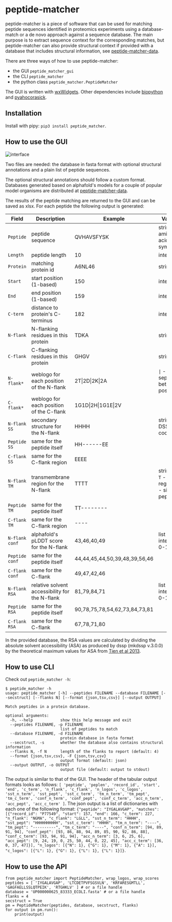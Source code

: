 # peptide-matcher

peptide-matcher is a piece of software that can be used for matching peptide sequences identified in proteomics experiments using a database-match or a de novo approach against a sequence database. The main purpose is to extract sequence context for the corresponding matches, but peptide-matcher can also provide structural context if provided with a database that includes structural information, see [peptide-matcher-data](https://github.com/OKLAB2016/peptide-matcher-data/releases/).

There are three ways of how to use peptide-matcher:

* the GUI `peptide_matcher_gui`
* the CLI `peptide_matcher`
* the python class `peptide_matcher.PeptideMatcher`

The GUI is written with [wxWidgets](https://www.wxwidgets.org/). Other dependencies include [biopython](https://biopython.org/) and [pyahocorasick](https://pyahocorasick.readthedocs.io/).

## Installation

Install with pipy: `pip3 install peptide_matcher`.

## How to use the GUI

![interface](doc/interface.png)

Two files are needed: the database in fasta format with optional structural annotations and a plain list of peptide sequences.

The optional structural annotations should follow a custom format. Databases generated based on alphafold's models for a couple of popular model organisms are distributed at [peptide-matcher-data](https://github.com/OKLAB2016/peptide-matcher-data/releases/).

The results of the peptide matching are returned to the GUI and can be saved as xlsx. For each peptide the following output is generated:

| Field          | Description                                    | Example                       | Values                                            |
|----------------|------------------------------------------------|-------------------------------|---------------------------------------------------|
| `Peptide`      | peptide sequence                               | QVHAVSFYSK                    | string of amino acid symbols                      |
| `Length`       | peptide length                                 | 10                            | integer                                           |
| `Protein`      | matching protein id                            | A6NL46                        | string                                            |
| `Start`        | start position (1-based)                       | 150                           | integer                                           |
| `End`          | end position (1-based)                         | 159                           | integer                                           |
| `C-term`       | distance to protein's C-terminus               | 182                           | integer                                           |
| `N-flank`      | N-flanking residues in this protein            | TDKA                          | string                                            |
| `C-flank`      | C-flanking residues in this protein            | GHGV                          | string                                            |
| `N-flank*`     | weblogo for each position of the N-flank       | 2T\|2D\|2K\|2A                | `\|` - separator between positions                |
| `C-flank*`     | weblogo for each position of the C-flank       | 1G1D\|2H\|1G1E\|2V            |                                                   |
| `N-flank SS`   | secondary structure for the N-flank            | HHHH                          | string of DSSP codes                              |
| `Peptide SS`   | same for the peptide itself                    | HH------EE                    |                                                   |
| `C-flank SS`   | same for the C-flank region                    | EEEE                          |                                                   |
| `N-flank TM`   | transmembrane region for the N-flank           | TTTT                          | string of: `T` - TM region, `S` - signal peptide  |
| `Peptide TM`   | same for the peptide itself                    | TT--------                    |                                                   |
| `C-flank TM`   | same for the C-flank region                    | ----                          |                                                   |
| `N-flank conf` | alphafold's pLDDT score for the N-flank        | 43,46,40,49                   | list of integers 0-100                            |
| `Peptide conf` | same for the peptide itself                    | 44,44,45,44,50,39,48,39,56,46 |                                                   |
| `C-flank conf` | same for the C-flank                           | 49,47,42,46                   |                                                   |
| `N-flank RSA`  | relative solvent accessibility for the N-flank | 81,79,84,71                   | list of integers 0-100                            |
| `Peptide RSA`  | same for the peptide itself                    | 90,78,75,78,54,62,73,84,73,81 |                                                   |
| `C-flank RSA`  | same for the C-flank                           | 67,78,71,80                   |                                                   |

In the provided database, the RSA values are calculated by dividing the absolute solvent accessibility (ASA) as produced by dssp (mkdssp v.3.0.0) by the theoretical maximum values for ASA from [Tien et al 2013](https://dx.doi.org/10.1371%2Fjournal.pone.0080635).

## How to use CLI

Check out `peptide_matcher -h`:

```
$ peptide_matcher -h
usage: peptide_matcher [-h] --peptides FILENAME --database FILENAME [--secstruct] [--flanks N] [--format {json,tsv,csv}] [--output OUTPUT]

Match peptides in a protein database.

optional arguments:
  -h, --help            show this help message and exit
  --peptides FILENAME, -p FILENAME
                        list of peptides to match
  --database FILENAME, -d FILENAME
                        protein database in fasta format
  --secstruct, -s       whether the database also contains structural information
  --flanks N, -f N      length of the flanks to report (default: 4)
  --format {json,tsv,csv}, -F {json,tsv,csv}
                        output format (default: json)
  --output OUTPUT, -o OUTPUT
                        output file (default: output to stdout)
```

The output is similar to that of the GUI. The header of the tabular output formats looks as follows: `[ 'peptide', 'peplen', 'record_id', 'start', 'end', 'c_term', 'n_flank', 'c_flank', 'n_logos', 'c_logos', 'sst_n_term', 'sst_pept', 'sst_c_term', 'tm_n_term', 'tm_pept', 'tm_c_term', 'conf_n_term', 'conf_pept', 'conf_c_term', 'acc_n_term', 'acc_pept', 'acc_c_term' ]`. The json output is a list of dictionaries with each one of the following format: `{"peptide": "IYGALAVGAP", "matches": [{"record_id": "P77549", "start": 157, "end": 166, "c_term": 227, "n_flank": "NGMA", "c_flank": "LGLL", "sst_n_term": "HHHH", "sst_pept": "HHHHHHHHHH", "sst_c_term": "HHHH", "tm_n_term": "----", "tm_pept": "----------", "tm_c_term": "----", "conf_n_term": [94, 89, 91, 94], "conf_pept": [93, 86, 88, 94, 89, 85, 90, 92, 86, 88], "conf_c_term": [93, 94, 91, 94], "acc_n_term": [3, 6, 25, 6], "acc_pept": [9, 24, 19, 0, 25, 50, 44, 0, 22, 45], "acc_c_term": [36, 0, 37, 47]}], "n_logos": [{"N": 1}, {"G": 1}, {"M": 1}, {"A": 1}], "c_logos": [{"L": 1}, {"G": 1}, {"L": 1}, {"L": 1}]}`.

## How to use the API

```
from peptide_matcher import PeptideMatcher, wrap_logos, wrap_scores
peptides = [ 'IYGALAVGAP', 'LTCDETPVFSGSVLN', 'KRFARESGMTLL', 'GAGFAELLSSLQTPEIK', 'RTGHKLV' ] # or a file handle
database = 'UP000000625_83333_ECOLI.fasta' # or a file handle
flanks = 4
secstruct = True
pm = PeptideMatcher(peptides, database, secstruct, flanks)
for output in pm.run():
    print(output)
```
